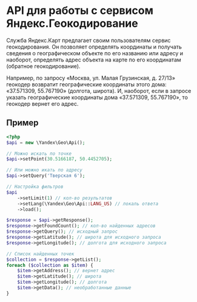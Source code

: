 API для работы с сервисом Яндекс.Геокодирование
===============================================

Служба Яндекс.Карт предлагает своим пользователям сервис геокодирования. Он позволяет определять координаты и получать
сведения о географическом объекте по его названию или адресу и наоборот, определять адрес объекта на карте по его
координатам (обратное геокодирование).

Например, по запросу «Москва, ул. Малая Грузинская, д. 27/13» геокодер возвратит географические координаты этого
дома: «37.571309, 55.767190» (долгота, широта). И, наоборот, если в запросе указать географические координаты
дома «37.571309, 55.767190», то геокодер вернет его адрес.

Пример
------

```php
<?php
$api = new \Yandex\Geo\Api();

// Можно искать по точке
$api->setPoint(30.5166187, 50.4452705);

// Или можно икать по адресу
$api->setQuery('Тверская 6');

// Настройка фильтров
$api
    ->setLimit(1) // кол-во результатов
    ->setLang(\Yandex\Geo\Api::LANG_US) // локаль ответа
    ->load();

$response = $api->getResponse();
$response->getFoundCount(); // кол-во найденных адресов
$response->getQuery(); // исходный запрос
$response->getLatitude(); // широта для исходного запроса
$response->getLongitude(); // долгота для исходного запроса

// Список найденных точек
$collection = $response->getList();
foreach ($collection as $item) {
    $item->getAddress(); // вернет адрес
    $item->getLatitude(); // широта
    $item->getLongitude(); // долгота
    $item->getData(); // необработанные данные
}
```